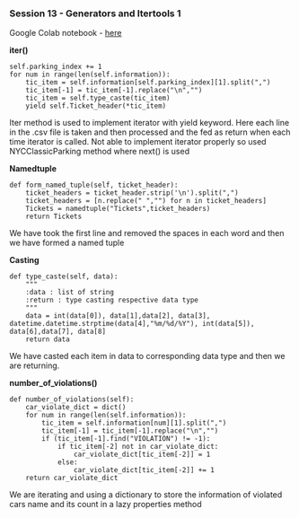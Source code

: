 ### Session 13 - Generators and Itertools 1

Google Colab notebook - [here](https://colab.research.google.com/drive/1CCNAODxbF1GrQC_9RHcSgQIMLz7shFgU?usp=sharing)

**iter()**
```
self.parking_index += 1
for num in range(len(self.information)):
    tic_item = self.information[self.parking_index][1].split(",")
    tic_item[-1] = tic_item[-1].replace("\n","") 
    tic_item = self.type_caste(tic_item)
    yield self.Ticket_header(*tic_item)
```

Iter method is used to implement iterator with yield keyword. Here each line in the .csv file is taken and then processed and the fed as return when each time iterator is called. Not able to implement iterator properly so used NYCClassicParking method where next() is used

**Namedtuple**
```
def form_named_tuple(self, ticket_header):        
    ticket_headers = ticket_header.strip('\n').split(",")
    ticket_headers = [n.replace(" ","") for n in ticket_headers]
    Tickets = namedtuple("Tickets",ticket_headers)
    return Tickets
```
We have took the first line and removed the spaces in each word and then we have formed a named tuple

**Casting**
```
def type_caste(self, data):
    """
    :data : list of string
    :return : type casting respective data type
    """
    data = int(data[0]), data[1],data[2], data[3], datetime.datetime.strptime(data[4],"%m/%d/%Y"), int(data[5]), data[6],data[7], data[8]
    return data
```
We have casted each item in data to corresponding data type and then we are returning.

**number_of_violations()**
```
def number_of_violations(self):    
    car_violate_dict = dict()
    for num in range(len(self.information)):
        tic_item = self.information[num][1].split(",")
        tic_item[-1] = tic_item[-1].replace("\n","")
        if (tic_item[-1].find("VIOLATION") != -1):
            if tic_item[-2] not in car_violate_dict:
                car_violate_dict[tic_item[-2]] = 1
            else:
                car_violate_dict[tic_item[-2]] += 1     
    return car_violate_dict
```

We are iterating and using a dictionary to store the information of violated cars name and its count in a lazy properties method

